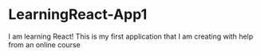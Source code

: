 # LearningReact-App1
I am learning React! This is my first application that I am creating with help from an online course

